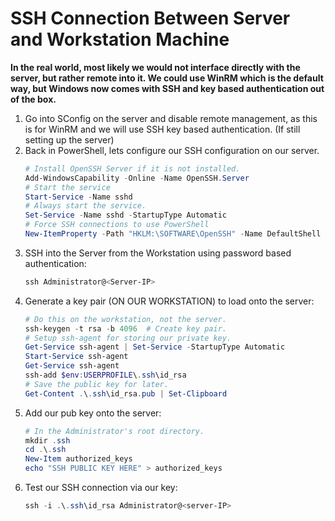 # SSH Connection Between Server and Workstation Machine
**In the real world, most likely we would not interface directly with the server, but rather remote into it. We could use WinRM which is the default way, but Windows now comes with SSH and key based authentication out of the box.**

1. Go into SConfig on the server and disable remote management, as this is for WinRM and we will use SSH key based authentication. (If still setting up the server)
2. Back in PowerShell, lets configure our SSH configuration on our server.
   ```powershell
   # Install OpenSSH Server if it is not installed.
   Add-WindowsCapability -Online -Name OpenSSH.Server
   # Start the service
   Start-Service -Name sshd
   # Always start the service.
   Set-Service -Name sshd -StartupType Automatic
   # Force SSH connections to use PowerShell
   New-ItemProperty -Path "HKLM:\SOFTWARE\OpenSSH" -Name DefaultShell -Value "C:\Windows\System32\WindowsPowerShell\v1.0\powershell.exe" -PropertyType String -Force
   ```
3. SSH into the Server from the Workstation using password based authentication:
   ```powershell
   ssh Administrator@<Server-IP>
   ```
4. Generate a key pair (ON OUR WORKSTATION) to load onto the server:
   ```powershell
   # Do this on the workstation, not the server.
   ssh-keygen -t rsa -b 4096  # Create key pair.
   # Setup ssh-agent for storing our private key.
   Get-Service ssh-agent | Set-Service -StartupType Automatic
   Start-Service ssh-agent
   Get-Service ssh-agent
   ssh-add $env:USERPROFILE\.ssh\id_rsa
   # Save the public key for later.
   Get-Content .\.ssh\id_rsa.pub | Set-Clipboard
   ```
5. Add our pub key onto the server:
   ```powershell
   # In the Administrator's root directory.
   mkdir .ssh
   cd .\.ssh
   New-Item authorized_keys
   echo "SSH PUBLIC KEY HERE" > authorized_keys
   ```
6. Test our SSH connection via our key:
   ```powershell
   ssh -i .\.ssh\id_rsa Administrator@<server-IP>
   ```